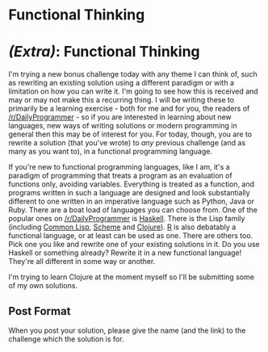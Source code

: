 # Functional Thinking
<div class="md"><h1><em>(Extra)</em>: Functional Thinking</h1>
<p>I'm trying a new bonus challenge today with any theme I can think of, such as rewriting an existing solution using a different paradigm or with a limitation on how you can write it. I'm going to see how this is received and may or may not make this a recurring thing. I will be writing these to primarily be a learning exercise - both for me and for you, the readers of <a href="/r/DailyProgrammer">/r/DailyProgrammer</a> - so if you are interested in learning about new languages, new ways of writing solutions or modern programming in general then this may be of interest for you. For today, though, you are to rewrite a solution (that you've wrote) to <em>any</em> previous challenge (and as many as you want to), in a functional programming language.</p>
<p>If you're new to functional programming languages, like I am, it's a paradigm of programming that treats a program as an evaluation of functions only, avoiding variables. Everything is treated as a function, and programs written in such a language are designed and look substantially different to one written in an imperative language such as Python, Java or Ruby. There are a boat load of languages you can choose from. One of the popular ones on <a href="/r/DailyProgrammer">/r/DailyProgrammer</a> is <a href="http://en.wikipedia.org/wiki/Haskell_%28programming_language%29">Haskell</a>. There is the Lisp family (including <a href="http://en.wikipedia.org/wiki/Common_Lisp">Common Lisp</a>, <a href="http://en.wikipedia.org/wiki/Scheme_(programming_language">Scheme</a> and <a href="http://en.wikipedia.org/wiki/Clojure">Clojure</a>). <a href="http://en.wikipedia.org/wiki/R_%28programming_language%29">R</a> is also debatably a functional language, or at least can be used as one. There are others too. Pick one you like and rewrite one of your existing solutions in it. Do you use Haskell or something already? Rewrite it in a new functional language! They're all different in some way or another.</p>
<p>I'm trying to learn Clojure at the moment myself so I'll be submitting some of my own solutions.</p>
<h2>Post Format</h2>
<p>When you post your solution, please give the name (and the link) to the challenge which the solution is for.</p>
</div>
